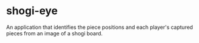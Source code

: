# shogi-eye
An application that identifies the piece positions and each player's captured pieces from an image of a shogi board.
